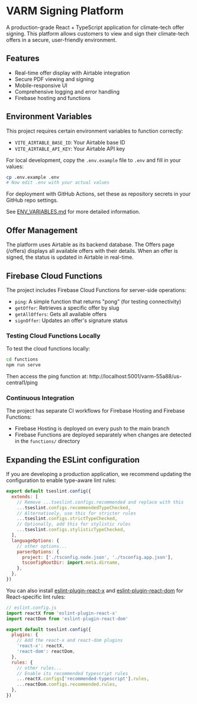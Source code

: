 # VARM Signing Platform

A production-grade React + TypeScript application for climate-tech offer signing. This platform allows customers to view and sign their climate-tech offers in a secure, user-friendly environment.

## Features

- Real-time offer display with Airtable integration
- Secure PDF viewing and signing
- Mobile-responsive UI
- Comprehensive logging and error handling
- Firebase hosting and functions

## Environment Variables

This project requires certain environment variables to function correctly:

- `VITE_AIRTABLE_BASE_ID`: Your Airtable base ID
- `VITE_AIRTABLE_API_KEY`: Your Airtable API key

For local development, copy the `.env.example` file to `.env` and fill in your values:

```bash
cp .env.example .env
# Now edit .env with your actual values
```

For deployment with GitHub Actions, set these as repository secrets in your GitHub repo settings.

See [ENV_VARIABLES.md](ENV_VARIABLES.md) for more detailed information.

## Offer Management

The platform uses Airtable as its backend database. The Offers page (/offers) displays all available offers with their details. When an offer is signed, the status is updated in Airtable in real-time.

## Firebase Cloud Functions

The project includes Firebase Cloud Functions for server-side operations:

- `ping`: A simple function that returns "pong" (for testing connectivity)
- `getOffer`: Retrieves a specific offer by slug
- `getAllOffers`: Gets all available offers
- `signOffer`: Updates an offer's signature status

### Testing Cloud Functions Locally

To test the cloud functions locally:

```bash
cd functions
npm run serve
```

Then access the ping function at: http://localhost:5001/varm-55a88/us-central1/ping

### Continuous Integration

The project has separate CI workflows for Firebase Hosting and Firebase Functions:
- Firebase Hosting is deployed on every push to the main branch
- Firebase Functions are deployed separately when changes are detected in the `functions/` directory

## Expanding the ESLint configuration

If you are developing a production application, we recommend updating the configuration to enable type-aware lint rules:

```js
export default tseslint.config({
  extends: [
    // Remove ...tseslint.configs.recommended and replace with this
    ...tseslint.configs.recommendedTypeChecked,
    // Alternatively, use this for stricter rules
    ...tseslint.configs.strictTypeChecked,
    // Optionally, add this for stylistic rules
    ...tseslint.configs.stylisticTypeChecked,
  ],
  languageOptions: {
    // other options...
    parserOptions: {
      project: ['./tsconfig.node.json', './tsconfig.app.json'],
      tsconfigRootDir: import.meta.dirname,
    },
  },
})
```

You can also install [eslint-plugin-react-x](https://github.com/Rel1cx/eslint-react/tree/main/packages/plugins/eslint-plugin-react-x) and [eslint-plugin-react-dom](https://github.com/Rel1cx/eslint-react/tree/main/packages/plugins/eslint-plugin-react-dom) for React-specific lint rules:

```js
// eslint.config.js
import reactX from 'eslint-plugin-react-x'
import reactDom from 'eslint-plugin-react-dom'

export default tseslint.config({
  plugins: {
    // Add the react-x and react-dom plugins
    'react-x': reactX,
    'react-dom': reactDom,
  },
  rules: {
    // other rules...
    // Enable its recommended typescript rules
    ...reactX.configs['recommended-typescript'].rules,
    ...reactDom.configs.recommended.rules,
  },
})
```

